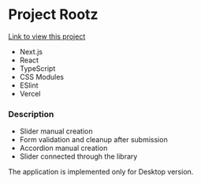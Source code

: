 # Project Rootz

[Link to view this project](https://my-project-rootz.vercel.app)

- Next.js
- React
- TypeScript
- CSS Modules
- ESlint
- Vercel

### Description
- Slider manual creation
- Form validation and cleanup after submission
- Accordion manual creation
- Slider connected through the library

The application is implemented only for Desktop version.
